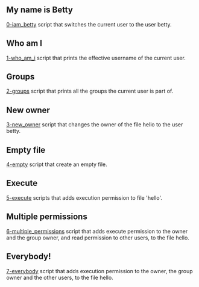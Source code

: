 ## My name is Betty
[0-iam_betty](./0-iam_betty) script that switches the current user to the user betty.
## Who am I
[1-who_am_i](./1-who_am_i) script that prints the effective username of the current user.
## Groups
[2-groups](./2-groups) script that prints all the groups the current user is part of.
## New owner
[3-new_owner](./3-new_owner) script  that changes the owner of the file hello to the user betty.
## Empty file
[4-empty](./4-empty) script that create an empty file.
## Execute
[5-execute](./5-execute) scripts that adds execution permission to file 'hello'.
## Multiple permissions
[6-multiple_permissions](./6-multiple_permissions) script that adds execute permission to the owner and the group owner, and read permission to other users, to the file hello.
## Everybody!
[7-everybody](./7-everybody) script that adds execution permission to the owner, the group owner and the other users, to the file hello.